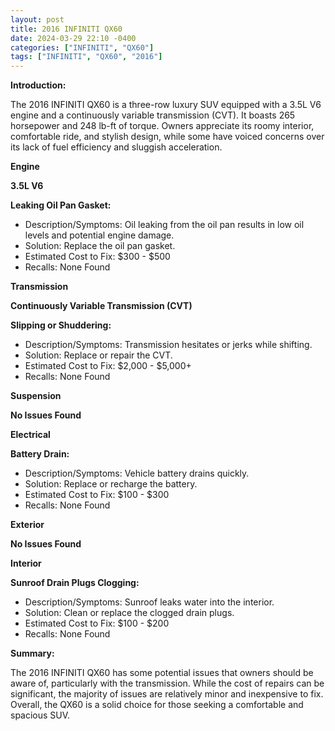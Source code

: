 ```yaml
---
layout: post
title: 2016 INFINITI QX60
date: 2024-03-29 22:10 -0400
categories: ["INFINITI", "QX60"]
tags: ["INFINITI", "QX60", "2016"]
---
```

**Introduction:**

The 2016 INFINITI QX60 is a three-row luxury SUV equipped with a 3.5L V6 engine and a continuously variable transmission (CVT). It boasts 265 horsepower and 248 lb-ft of torque. Owners appreciate its roomy interior, comfortable ride, and stylish design, while some have voiced concerns over its lack of fuel efficiency and sluggish acceleration.

**Engine**

**3.5L V6**

**Leaking Oil Pan Gasket:**
* Description/Symptoms: Oil leaking from the oil pan results in low oil levels and potential engine damage.
* Solution: Replace the oil pan gasket.
* Estimated Cost to Fix: $300 - $500
* Recalls: None Found

**Transmission**

**Continuously Variable Transmission (CVT)**

**Slipping or Shuddering:**
* Description/Symptoms: Transmission hesitates or jerks while shifting.
* Solution: Replace or repair the CVT.
* Estimated Cost to Fix: $2,000 - $5,000+
* Recalls: None Found

**Suspension**

**No Issues Found**

**Electrical**

**Battery Drain:**
* Description/Symptoms: Vehicle battery drains quickly.
* Solution: Replace or recharge the battery.
* Estimated Cost to Fix: $100 - $300
* Recalls: None Found

**Exterior**

**No Issues Found**

**Interior**

**Sunroof Drain Plugs Clogging:**
* Description/Symptoms: Sunroof leaks water into the interior.
* Solution: Clean or replace the clogged drain plugs.
* Estimated Cost to Fix: $100 - $200
* Recalls: None Found

**Summary:**

The 2016 INFINITI QX60 has some potential issues that owners should be aware of, particularly with the transmission. While the cost of repairs can be significant, the majority of issues are relatively minor and inexpensive to fix. Overall, the QX60 is a solid choice for those seeking a comfortable and spacious SUV.
